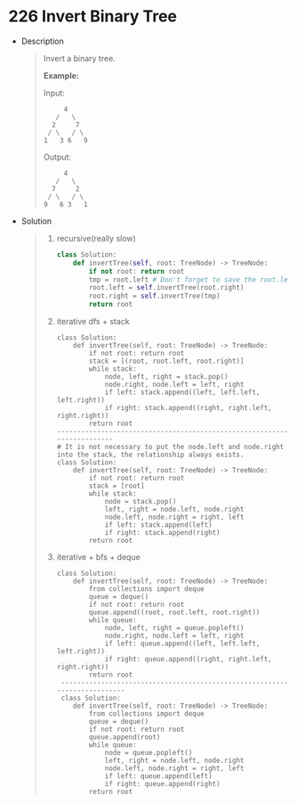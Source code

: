 # 226 Invert Binary Tree

- Description

  > Invert a binary tree.
  >
  > **Example:**
  >
  > Input:
  >
  > ```
  >      4
  >    /   \
  >   2     7
  >  / \   / \
  > 1   3 6   9
  > ```
  >
  > Output:
  >
  > ```
  >      4
  >    /   \
  >   7     2
  >  / \   / \
  > 9   6 3   1
  > ```

- Solution

  > 1. recursive(really slow) 
  >
  >    ```python
  >    class Solution:
  >        def invertTree(self, root: TreeNode) -> TreeNode:
  >            if not root: return root
  >            tmp = root.left # Don't forget to save the root.left before change
  >            root.left = self.invertTree(root.right)
  >            root.right = self.invertTree(tmp)
  >            return root
  >    ```
  >
  > 2. iterative dfs + stack
  >
  >    ```python3
  >    class Solution:
  >        def invertTree(self, root: TreeNode) -> TreeNode:
  >            if not root: return root
  >            stack = [(root, root.left, root.right)]
  >            while stack:
  >                node, left, right = stack.pop()
  >                node.right, node.left = left, right
  >                if left: stack.append((left, left.left, left.right))
  >                if right: stack.append((right, right.left, right.right))
  >            return root
  >    ------------------------------------------------------------------------
  >    # It is not necessary to put the node.left and node.right into the stack, the relationship always exists.
  >    class Solution:
  >        def invertTree(self, root: TreeNode) -> TreeNode:
  >            if not root: return root
  >            stack = [root]
  >            while stack:
  >                node = stack.pop()
  >                left, right = node.left, node.right
  >                node.left, node.right = right, left
  >                if left: stack.append(left)
  >                if right: stack.append(right)
  >            return root
  >    ```
  >
  > 3. iterative +  bfs + deque
  >
  >    ```python3
  >    class Solution:
  >        def invertTree(self, root: TreeNode) -> TreeNode:
  >            from collections import deque
  >            queue = deque()
  >            if not root: return root
  >            queue.append((root, root.left, root.right))
  >            while queue:
  >                node, left, right = queue.popleft()
  >                node.right, node.left = left, right
  >                if left: queue.append((left, left.left, left.right))
  >                if right: queue.append((right, right.left, right.right))
  >            return root
  >     --------------------------------------------------------------------------
  >     class Solution:
  >        def invertTree(self, root: TreeNode) -> TreeNode:
  >            from collections import deque
  >            queue = deque()
  >            if not root: return root
  >            queue.append(root)
  >            while queue:
  >                node = queue.popleft()
  >                left, right = node.left, node.right
  >                node.left, node.right = right, left
  >                if left: queue.append(left)
  >                if right: queue.append(right)
  >            return root
  >    ```